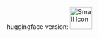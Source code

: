 


huggingface version:
<a href="https://huggingface.co/kindahex">
    <img src="https://github.com/user-attachments/assets/13469020-8b0d-4a7a-a027-53745ae88ef1" alt="Small Icon" style="width:50px;">
</a>
